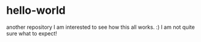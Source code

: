 # hello-world
another repository
I am interested to see how this all works. :)
I am not quite sure what to expect!
